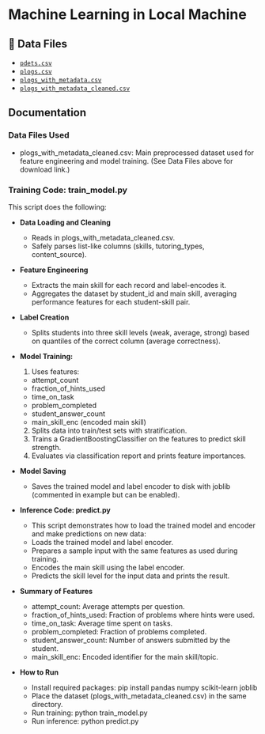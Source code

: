 # Machine Learning in Local Machine

## 📂 Data Files

- [`pdets.csv`](https://drive.google.com/file/d/1jaeVDH3UfgJWuCpjYKYrLJqa3WvyvPo0/view?usp=sharing)
- [`plogs.csv`](https://drive.google.com/file/d/1OsnNZP_blrg3DYwMO1QfLM13_7wmPtC6/view?usp=sharing)
- [`plogs_with_metadata.csv`](https://drive.google.com/file/d/1T_z_bX_WmB6jRNkD5AsW3kXHe3MvwzOj/view?usp=sharing)
- [`plogs_with_metadata_cleaned.csv`](https://drive.google.com/file/d/1d725UsrPcm4Eqjme8zniUx6DbnX-xR5h/view?usp=sharing)

## Documentation

### Data Files Used

- plogs_with_metadata_cleaned.csv: Main preprocessed dataset used for feature engineering and model training. (See Data Files above for download link.)

### Training Code: train_model.py

This script does the following:

- <b>Data Loading and Cleaning</b>
  - Reads in plogs_with_metadata_cleaned.csv.
  - Safely parses list-like columns (skills, tutoring_types, content_source).
- <b>Feature Engineering</b>
  - Extracts the main skill for each record and label-encodes it.
  - Aggregates the dataset by student_id and main skill, averaging performance features for each student-skill pair.
- <b>Label Creation</b>
  - Splits students into three skill levels (weak, average, strong) based on quantiles of the correct column (average correctness).
- <b>Model Training:</b>

  1. Uses features:

  - attempt_count
  - fraction_of_hints_used
  - time_on_task
  - problem_completed
  - student_answer_count
  - main_skill_enc (encoded main skill)

  2. Splits data into train/test sets with stratification.
  3. Trains a GradientBoostingClassifier on the features to predict skill strength.
  4. Evaluates via classification report and prints feature importances.

- <b>Model Saving</b>
  - Saves the trained model and label encoder to disk with joblib (commented in example but can be enabled).
- <b>Inference Code: predict.py</b>
  - This script demonstrates how to load the trained model and encoder and make predictions on new data:
  - Loads the trained model and label encoder.
  - Prepares a sample input with the same features as used during training.
  - Encodes the main skill using the label encoder.
  - Predicts the skill level for the input data and prints the result.
- <b>Summary of Features</b>
  - attempt_count: Average attempts per question.
  - fraction_of_hints_used: Fraction of problems where hints were used.
  - time_on_task: Average time spent on tasks.
  - problem_completed: Fraction of problems completed.
  - student_answer_count: Number of answers submitted by the student.
  - main_skill_enc: Encoded identifier for the main skill/topic.
- <b>How to Run</b>
  - Install required packages: pip install pandas numpy scikit-learn joblib
  - Place the dataset (plogs_with_metadata_cleaned.csv) in the same directory.
  - Run training: python train_model.py
  - Run inference: python predict.py
